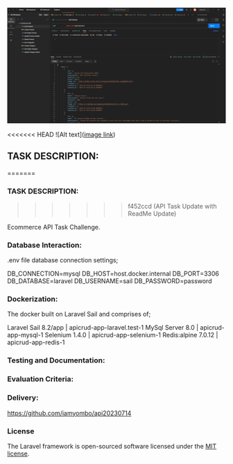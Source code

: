 ![Postman Screenshot](https://github.com/iamyombo/api20230714/blob/master/public/images/EcommerceAPI.PNG?raw=true)

<<<<<<< HEAD
![Alt text]([image link](https://github.com/iamyombo/api20230714/blob/master/public/images/EcommerceAPI.PNG?raw=true))


## TASK DESCRIPTION:
=======
### TASK DESCRIPTION:
>>>>>>> f452ccd (API Task Update with ReadMe Update)

Ecommerce API Task Challenge.

### Database Interaction:

.env file database connection settings;

DB_CONNECTION=mysql
DB_HOST=host.docker.internal
DB_PORT=3306
DB_DATABASE=laravel
DB_USERNAME=sail
DB_PASSWORD=password

### Dockerization:

The docker built on Laravel Sail and comprises of;

Laravel Sail 8.2/app | apicrud-app-laravel.test-1
MySql Server 8.0 | apicrud-app-mysql-1
Selenium 1.4.0 | apicrud-app-selenium-1
Redis:alpine 7.0.12 | apicrud-app-redis-1

### Testing and Documentation:

### Evaluation Criteria:

### Delivery:

https://github.com/iamyombo/api20230714

### License

The Laravel framework is open-sourced software licensed under the [MIT license](https://opensource.org/licenses/MIT).
